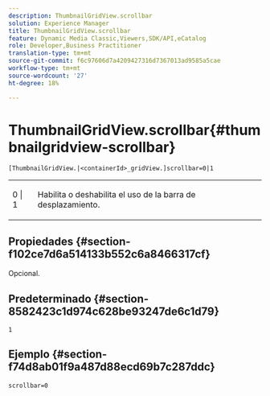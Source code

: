 ```yaml
---
description: ThumbnailGridView.scrollbar
solution: Experience Manager
title: ThumbnailGridView.scrollbar
feature: Dynamic Media Classic,Viewers,SDK/API,eCatalog
role: Developer,Business Practitioner
translation-type: tm+mt
source-git-commit: f6c97606d7a4209427316d7367013ad9585a5cae
workflow-type: tm+mt
source-wordcount: '27'
ht-degree: 18%

---
```



# ThumbnailGridView.scrollbar{#thumbnailgridview-scrollbar}

`[ThumbnailGridView.|<containerId>_gridView.]scrollbar=0|1`

<table id="table_70E6FDB62C2C4DBBB26BEBAD37A181AD"> 
 <tbody> 
  <tr> 
   <td> <p> <span class="codeph"> 0 | 1</span> </p> </td> 
   <td> <p> Habilita o deshabilita el uso de la barra de desplazamiento. </p> </td> 
  </tr> 
 </tbody> 
</table>

## Propiedades {#section-f102ce7d6a514133b552c6a8466317cf}

Opcional.

## Predeterminado {#section-8582423c1d974c628be93247de6c1d79}

`1`

## Ejemplo {#section-f74d8ab01f9a487d88ecd69b7c287ddc}

`scrollbar=0`
